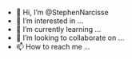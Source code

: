 - 👋 Hi, I’m @StephenNarcisse
- 👀 I’m interested in ...
- 🌱 I’m currently learning ...
- 💞️ I’m looking to collaborate on ...
- 📫 How to reach me ...

<!---
StephenNarcisse/StephenNarcisse is a ✨ special ✨ repository because its `README.md` (this file) appears on your GitHub profile.
You can click the Preview link to take a look at your changes.
--->
